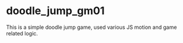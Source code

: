 # doodle_jump_gm01
This is a simple doodle jump game, used various JS motion and game related logic. 
